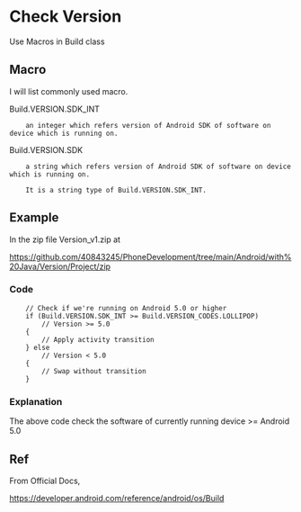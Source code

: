 # Check Version
Use Macros in Build class

## Macro
I will list commonly used macro.

Build.VERSION.SDK_INT

        an integer which refers version of Android SDK of software on device which is running on.

Build.VERSION.SDK

        a string which refers version of Android SDK of software on device which is running on.

        It is a string type of Build.VERSION.SDK_INT.

## Example
In the zip file Version_v1.zip at

https://github.com/40843245/PhoneDevelopment/tree/main/Android/with%20Java/Version/Project/zip

### Code
        // Check if we're running on Android 5.0 or higher
        if (Build.VERSION.SDK_INT >= Build.VERSION_CODES.LOLLIPOP)
            // Version >= 5.0
        {
            // Apply activity transition
        } else
            // Version < 5.0
        {
            // Swap without transition
        }
### Explanation 
The above code check the software of currently running device >= Android 5.0


## Ref
From Official Docs,

https://developer.android.com/reference/android/os/Build
        

